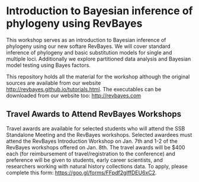 # Introduction to Bayesian inference of phylogeny using RevBayes

This workshop serves as an introduction to Bayesian inference of phylogeny using our new softare RevBayes. We will cover standard inference of phylogeny and basic substitution models for single and multiple loci. Additionally we explore partitioned data analysis and Bayesian model testing using Bayes factors.

This repository holds all the material for the workshop although the original sources are available from our website http://revbayes.github.io/tutorials.html. The executables can be downloaded from our website too: http://revbayes.com

## Travel Awards to Attend RevBayes Workshops

Travel awards are available for selected students who will attend the SSB Standalone Meeting and the RevBayes workshops. Selected awardees must attend the RevBayes Introduction Workshop on Jan. 7th and 1-2 of the RevBayes workshops offered on Jan. 8th. The travel awards will be $400 each (for reimbursement of travel/registration to the conference) and preference will be given to students, early career scientists, and researchers working with natural history collections data. To apply, please complete this form: https://goo.gl/forms/FFpdf2gIffDEU6xC2.
